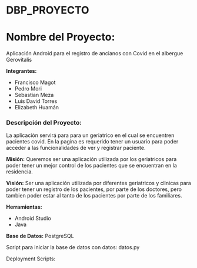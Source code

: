 # DBP_PROYECTO

# **Nombre del Proyecto:**
Aplicación Android para el registro de ancianos con Covid en el albergue Gerovitalis

**Integrantes:**
- Francisco Magot
- Pedro Mori
- Sebastian Meza
- Luis David Torres
- Elizabeth Huamán

### **Descripción del Proyecto:**
La aplicación servirá para para un geriatrico en el cual se encuentren pacientes covid. En la pagina es requerido tener un usuario para poder acceder a las funcionalidades de ver y registrar paciente.

**Misión:**
Queremos ser una aplicación utilizada por los geriatricos para poder tener un mejor control de los pacientes que se encuentran en la residencia.

**Visión:**
Ser una aplicación utilizada por diferentes geriatricos y clinicas para poder tener un registro de los pacientes, por parte de los doctores, pero tambien poder estar al tanto de los pacientes por parte de los familiares.

**Herramientas:**
- Android Studio
- Java
    

**Base de Datos:**
PostgreSQL

Script para iniciar la base de datos con datos: datos.py


Deployment Scripts:




